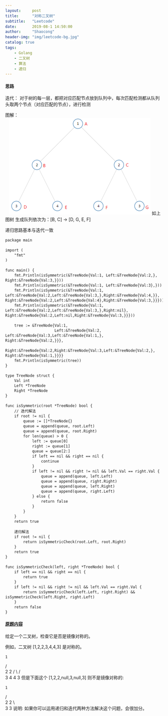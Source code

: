 ```yaml
---
layout:     post
title:      "对称二叉树"
subtitle:   "Leetcode"
date:       2019-08-1 14:50:00
author:     "Shaocong"
header-img: "img/leetcode-bg.jpg"
catalog: true
tags:
    - Golang
    - 二叉树
    - 算法
    - 递归
---
```


#### 思路

迭代：
对于树的每一层，都把对应匹配节点放到队列中，每次匹配检测都从队列头取两个节点（对应匹配的节点），进行检测

图解：
![img](/img/in-post/isSymmetricTree.png)
如上图树
生成队列依次为：[B, C] -> [D, G, E, F]

递归思路基本与迭代一致

```golang
package main

import (
    "fmt"
)

func main() {
    fmt.Println(isSymmetric(&TreeNode{Val:1, Left:&TreeNode{Val:2,}, Right:&TreeNode{Val:3,}}))
    fmt.Println(isSymmetric(&TreeNode{Val:1, Left:&TreeNode{Val:3},}))
    fmt.Println(isSymmetric(&TreeNode{Val:1, Left:&TreeNode{Val:2,Left:&TreeNode{Val:3,},Right:&TreeNode{Val:4,}}, Right:&TreeNode{Val:2,Left:&TreeNode{Val:4},Right:&TreeNode{Val:3,}}}))
    fmt.Println(isSymmetric(&TreeNode{Val:1, Left:&TreeNode{Val:2,Left:&TreeNode{Val:3,},Right:nil}, Right:&TreeNode{Val:2,Left:nil,Right:&TreeNode{Val:3,}}}))

    tree := &TreeNode{Val:1, 
                      Left:&TreeNode{Val:2, Left:&TreeNode{Val:3,Left:&TreeNode{Val:1,}, Right:&TreeNode{Val:2,}}}, 
                      Right:&TreeNode{Val:2,Right:&TreeNode{Val:3,Left:&TreeNode{Val:2,}, Right:&TreeNode{Val:1,}}}}
    fmt.Println(isSymmetric(tree))
}

type TreeNode struct {
    Val int
    Left *TreeNode
    Right *TreeNode
}

func isSymmetric(root *TreeNode) bool {
    // 迭代解法
    if root != nil {
        queue := []*TreeNode{}
        queue = append(queue, root.Left)
        queue = append(queue, root.Right)
        for len(queue) > 0 {
            left := queue[0]
            right := queue[1]
            queue = queue[2:]
            if left == nil && right == nil {
                continue
            }
            if left != nil && right != nil && left.Val == right.Val {
                queue = append(queue, left.Left)
                queue = append(queue, right.Right)
                queue = append(queue, left.Right)
                queue = append(queue, right.Left)
            } else {
                return false
            }
        }
    }
    return true

    递归解法
    if root != nil {
        return isSymmetricCheck(root.Left, root.Right)
    }
    return true
}

func isSymmetricCheck(left, right *TreeNode) bool {
    if left == nil && right == nil {
        return true
    }
    if left != nil && right != nil && left.Val == right.Val {
        return isSymmetricCheck(left.Left, right.Right) && isSymmetricCheck(left.Right, right.Left)
    }
    return false
}
```

#### [原题内容](https://leetcode-cn.com/explore/interview/card/top-interview-questions-easy/7/trees/49/)

给定一个二叉树，检查它是否是镜像对称的。

例如，二叉树 [1,2,2,3,4,4,3] 是对称的。

    1
   / \
  2   2
 / \ / \
3  4 4  3
但是下面这个 [1,2,2,null,3,null,3] 则不是镜像对称的:

    1
   / \
  2   2
   \   \
   3    3
说明:
如果你可以运用递归和迭代两种方法解决这个问题，会很加分。
